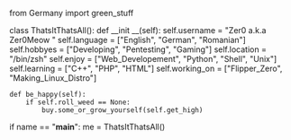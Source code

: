from Germany import green_stuff

class ThatsItThatsAll():
    def __init __(self):
        self.username = "Zer0 a.k.a Zer0Meow "
        self.language = ["English", "German", "Romanian"]
        self.hobbyes = ["Developing", "Pentesting", "Gaming"]
        self.location = "/bin/zsh"
        self.enjoy = ["Web_Developement", "Python", "Shell", "Unix"]
        self.learning = ["C++", "PHP", "HTML"]
        self.working_on = ["Flipper_Zero", "Making_Linux_Distro"]

    def be_happy(self):
        if self.roll_weed == None:
            buy.some_or_grow_yourself(self.get_high)

if name == "__main__":
    me = ThatsItThatsAll()

